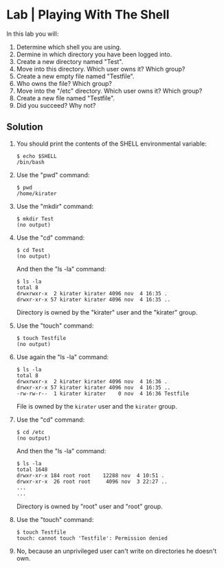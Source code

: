 # Lab | Playing With The Shell

In this lab you will:

1. Determine which shell you are using.
2. Dermine in which directory you have been logged into.
3. Create a new directory named "Test".
4. Move into this directory. Which user owns it? Which group?
5. Create a new empty file named "Testfile".
6. Who owns the file? Which group?
7. Move into the "/etc" directory. Which user owns it? Which group?
8. Create a new file named "Testfile".
9. Did you succeed? Why not?

## Solution

1. You should print the contents of the SHELL environmental variable:

   ```console
   $ echo $SHELL
   /bin/bash
   ```

2. Use the "pwd" command:

   ```console
   $ pwd
   /home/kirater
   ```

3. Use the "mkdir" command:

   ```console
   $ mkdir Test
   (no output)
   ```

4. Use the "cd" command:

   ```console
   $ cd Test
   (no output)
   ```

   And then the "ls -la" command:

   ```console
   $ ls -la
   total 8
   drwxrwxr-x  2 kirater kirater 4096 nov  4 16:35 .
   drwxr-xr-x 57 kirater kirater 4096 nov  4 16:35 ..
   ```

   Directory is owned by the "kirater" user and the "kirater" group.

5. Use the "touch" command:

   ```console
   $ touch Testfile
   (no output)
   ```

6. Use again the "ls -la" command:

   ```console
   $ ls -la
   total 8
   drwxrwxr-x  2 kirater kirater 4096 nov  4 16:36 .
   drwxr-xr-x 57 kirater kirater 4096 nov  4 16:35 ..
   -rw-rw-r--  1 kirater kirater    0 nov  4 16:36 Testfile
   ```

   File is owned by the `kirater` user and the `kirater` group.

7. Use the "cd" command:

   ```console
   $ cd /etc
   (no output)
   ```

   And then the "ls -la" command:

   ```console
   $ ls -la
   total 1648
   drwxr-xr-x 184 root root    12288 nov  4 10:51 .
   drwxr-xr-x  26 root root     4096 nov  3 22:27 ..
   ...
   ...
   ```

   Directory is owned by "root" user and "root" group.

8. Use the "touch" command:

   ```console
   $ touch Testfile
   touch: cannot touch 'Testfile': Permission denied
   ```

9. No, because an unprivileged user can't write on directories he doesn't own.
